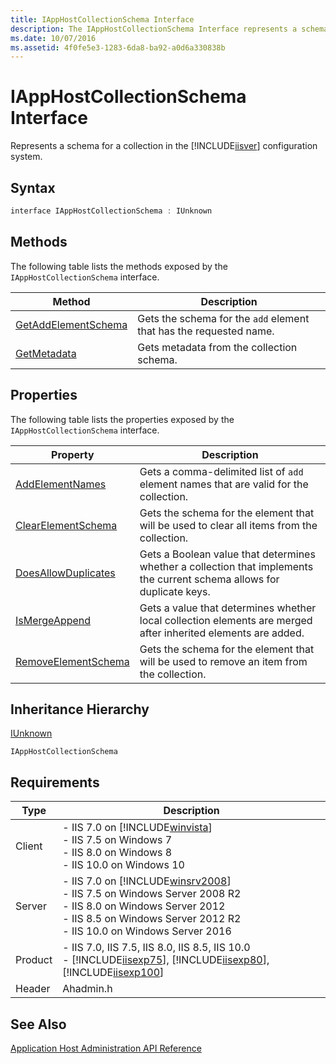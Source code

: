```yaml
---
title: IAppHostCollectionSchema Interface
description: The IAppHostCollectionSchema Interface represents a schema for a collection in the INCLUDE i i s v e r configuration system.
ms.date: 10/07/2016
ms.assetid: 4f0fe5e3-1283-6da8-ba92-a0d6a330838b
---
```

# IAppHostCollectionSchema Interface
Represents a schema for a collection in the [!INCLUDE[iisver](../../wmi-provider/includes/iisver-md.md)] configuration system.  
  
## Syntax  
  
```cpp  
interface IAppHostCollectionSchema : IUnknown  
```  
  
## Methods  
 The following table lists the methods exposed by the `IAppHostCollectionSchema` interface.  
  
|Method|Description|  
|------------|-----------------|  
|[GetAddElementSchema](../../web-development-reference/native-code-api-reference/iapphostcollectionschema-getaddelementschema-method.md)|Gets the schema for the `add` element that has the requested name.|  
|[GetMetadata](../../web-development-reference/native-code-api-reference/iapphostcollectionschema-getmetadata-method.md)|Gets metadata from the collection schema.|  
  
## Properties  
 The following table lists the properties exposed by the `IAppHostCollectionSchema` interface.  
  
|Property|Description|  
|--------------|-----------------|  
|[AddElementNames](../../web-development-reference/native-code-api-reference/iapphostcollectionschema-addelementnames-property.md)|Gets a comma-delimited list of `add` element names that are valid for the collection.|  
|[ClearElementSchema](../../web-development-reference/native-code-api-reference/iapphostcollectionschema-clearelementschema-property.md)|Gets the schema for the element that will be used to clear all items from the collection.|  
|[DoesAllowDuplicates](../../web-development-reference/native-code-api-reference/iapphostcollectionschema-doesallowduplicates-property.md)|Gets a Boolean value that determines whether a collection that implements the current schema allows for duplicate keys.|  
|[IsMergeAppend](../../web-development-reference/native-code-api-reference/iapphostcollectionschema-ismergeappend-property.md)|Gets a value that determines whether local collection elements are merged after inherited elements are added.|  
|[RemoveElementSchema](../../web-development-reference/native-code-api-reference/iapphostcollectionschema-removeelementschema-property.md)|Gets the schema for the element that will be used to remove an item from the collection.|  
  
## Inheritance Hierarchy  
 [IUnknown](/windows/win32/api/unknwn/nn-unknwn-iunknown)  
  
 `IAppHostCollectionSchema`  
  
## Requirements  
  
|Type|Description|  
|----------|-----------------|  
|Client|-   IIS 7.0 on [!INCLUDE[winvista](../../wmi-provider/includes/winvista-md.md)]<br />-   IIS 7.5 on Windows 7<br />-   IIS 8.0 on Windows 8<br />-   IIS 10.0 on Windows 10|  
|Server|-   IIS 7.0 on [!INCLUDE[winsrv2008](../../wmi-provider/includes/winsrv2008-md.md)]<br />-   IIS 7.5 on Windows Server 2008 R2<br />-   IIS 8.0 on Windows Server 2012<br />-   IIS 8.5 on Windows Server 2012 R2<br />-   IIS 10.0 on Windows Server 2016|  
|Product|-   IIS 7.0, IIS 7.5, IIS 8.0, IIS 8.5, IIS 10.0<br />-   [!INCLUDE[iisexp75](../../web-development-reference/native-code-api-reference/includes/iisexp75-md.md)], [!INCLUDE[iisexp80](../../web-development-reference/native-code-api-reference/includes/iisexp80-md.md)], [!INCLUDE[iisexp100](../../web-development-reference/native-code-api-reference/includes/iisexp100-md.md)]|  
|Header|Ahadmin.h|  
  
## See Also  
 [Application Host Administration API Reference](../../web-development-reference/native-code-api-reference/application-host-administration-api-reference.md)
